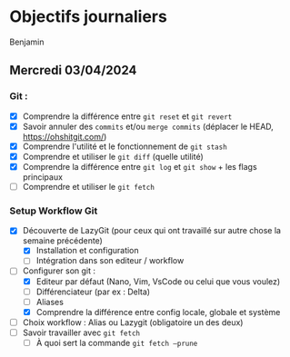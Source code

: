 # Objectifs journaliers

Benjamin

## Mercredi 03/04/2024

### Git :

- [x] Comprendre la différence entre `git reset` et `git revert`
- [x] Savoir annuler des `commits` et/ou `merge commits` (déplacer le HEAD, https://ohshitgit.com/)
- [x] Comprendre l'utilité et le fonctionnement de `git stash`
- [x] Comprendre et utiliser le `git diff` (quelle utilité)
- [x] Comprendre la différence entre `git log` et `git show` + les flags principaux
- [ ] Comprendre et utiliser le `git fetch`

### Setup Workflow Git

- [x] Découverte de LazyGit (pour ceux qui ont travaillé sur autre chose la semaine précédente)
  - [x] Installation et configuration
  - [ ] Intégration dans son editeur / workflow
- [ ] Configurer son git :
  - [x] Editeur par défaut (Nano, Vim, VsCode ou celui que vous voulez)
  - [ ] Différenciateur (par ex : Delta)
  - [ ] Aliases
  - [x] Comprendre la différence entre config locale, globale et système
- [ ] Choix workflow : Alias ou Lazygit (obligatoire un des deux)
- [ ] Savoir travailler avec `git fetch`
  - [ ] À quoi sert la commande `git fetch —prune`
